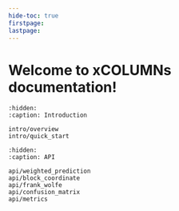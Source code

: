 ```yaml
---
hide-toc: true
firstpage:
lastpage:
---
```


# Welcome to xCOLUMNs documentation!


```{toctree}
:hidden:
:caption: Introduction

intro/overview
intro/quick_start
```

```{toctree}
:hidden:
:caption: API

api/weighted_prediction
api/block_coordinate
api/frank_wolfe
api/confusion_matrix
api/metrics
```
